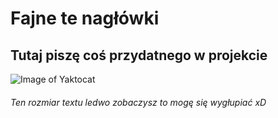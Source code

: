 # Fajne te nagłówki

## Tutaj piszę coś przydatnego w projekcie

![Image of Yaktocat](https://octodex.github.com/images/yaktocat.png)

###### Ten rozmiar textu ledwo zobaczysz to mogę się wygłupiać xD
